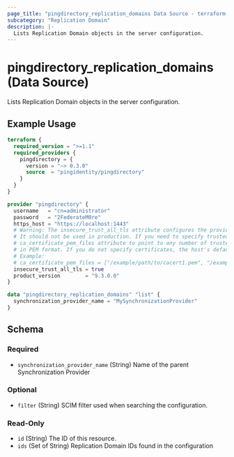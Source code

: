 ```yaml
---
page_title: "pingdirectory_replication_domains Data Source - terraform-provider-pingdirectory"
subcategory: "Replication Domain"
description: |-
  Lists Replication Domain objects in the server configuration.
---
```


# pingdirectory_replication_domains (Data Source)

Lists Replication Domain objects in the server configuration.

## Example Usage

```terraform
terraform {
  required_version = ">=1.1"
  required_providers {
    pingdirectory = {
      version = "~> 0.3.0"
      source  = "pingidentity/pingdirectory"
    }
  }
}

provider "pingdirectory" {
  username   = "cn=administrator"
  password   = "2FederateM0re"
  https_host = "https://localhost:1443"
  # Warning: The insecure_trust_all_tls attribute configures the provider to trust any certificate presented by the PingDirectory server.
  # It should not be used in production. If you need to specify trusted CA certificates, use the
  # ca_certificate_pem_files attribute to point to any number of trusted CA certificate files
  # in PEM format. If you do not specify certificates, the host's default root CA set will be used.
  # Example:
  # ca_certificate_pem_files = ["/example/path/to/cacert1.pem", "/example/path/to/cacert2.pem"]
  insecure_trust_all_tls = true
  product_version        = "9.3.0.0"
}

data "pingdirectory_replication_domains" "list" {
  synchronization_provider_name = "MySynchronizationProvider"
}
```

<!-- schema generated by tfplugindocs -->
## Schema

### Required

- `synchronization_provider_name` (String) Name of the parent Synchronization Provider

### Optional

- `filter` (String) SCIM filter used when searching the configuration.

### Read-Only

- `id` (String) The ID of this resource.
- `ids` (Set of String) Replication Domain IDs found in the configuration


